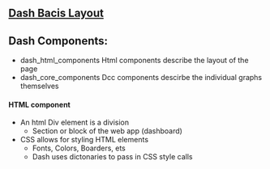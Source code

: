 ## [Dash Bacis Layout](Dash%20App%20Layout/Readme.md)
## Dash Components:
* dash_html_components
Html components describe the layout of the page
* dash_core_components
Dcc components descirbe the individual graphs themselves

#### HTML component
* An html Div element is a division 
  * Section or block of the web app (dashboard)
* CSS allows for styling HTML elements
  * Fonts, Colors, Boarders, ets
  * Dash uses dictonaries to pass in CSS style calls
